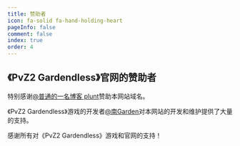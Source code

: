 ```yaml
---
title: 赞助者
icon: fa-solid fa-hand-holding-heart
pageInfo: false
comment: false
index: true
order: 4
---
```

## 《PvZ2 Gardendless》官网的赞助者

特别感谢[@普通的一名博客 plunt](https://space.bilibili.com/451272694)赞助本网站域名。

<BiliBili bvid="BV1HE4m1d7nt"/>

《PvZ2 Gardendless》游戏的开发者[@南Garden](https://space.bilibili.com/355909245)对本网站的开发和维护提供了大量的支持。

感谢所有对《PvZ2 Gardendless》游戏和官网的支持！
